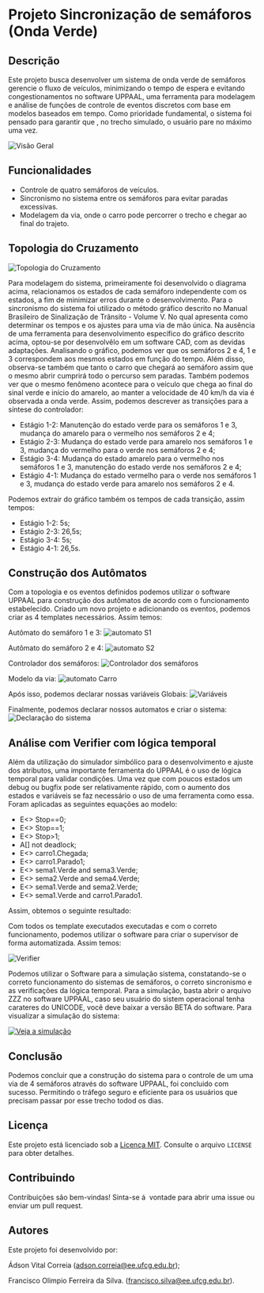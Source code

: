 # Projeto Sincronização de semáforos (Onda Verde)

## Descrição

Este projeto busca desenvolver um sistema de onda verde de semáforos gerencie o fluxo de veículos, minimizando o tempo de espera e evitando congestionamentos no software UPPAAL, uma ferramenta para modelagem e análise de funções de controle de eventos discretos com base em modelos baseados em tempo. Como prioridade fundamental, o sistema foi pensado para garantir que , no trecho simulado, o usuário pare no máximo uma vez. 

![Visão Geral](https://github.com/jhossgames/Projeto2SED/blob/main/Imagens/GFN%20.png?raw=true)

## Funcionalidades

- Controle de quatro semáforos de veículos.
- Sincronismo no sistema entre os semáforos para evitar paradas excessivas.
- Modelagem da via, onde o carro pode percorrer o trecho e chegar ao final do trajeto.

## Topologia do Cruzamento

![Topologia do Cruzamento](https://github.com/jhossgames/Projeto2SED/blob/main/Imagens/Grafico.png?raw=true)

  Para modelagem do sistema, primeiramente foi desenvolvido o diagrama acima, relacionamos os estados de cada semáforo independente com os estados, a fim de minimizar erros durante o desenvolvimento. Para o sincronismo do sistema foi utilizado o método gráfico descrito no Manual Brasileiro de Sinalização de Trânsito - Volume V. No qual apresenta como determinar os tempos e os ajustes para uma via de mão única. Na ausência de uma ferramenta para desenvolvimento específico do gráfico descrito acima, optou-se por desenvolvêlo em um software CAD, com as devidas adaptações.
  Analisando o gráfico, podemos ver que os semáforos 2 e 4, 1 e 3 correspondem aos mesmos estados em função do tempo. Além disso, observa-se também que tanto o carro que chegará ao semáforo assim que o mesmo abrir cumprirá todo o percurso sem paradas. Também podemos ver que o mesmo fenômeno acontece para o veículo que chega ao final do sinal verde e início do amarelo, ao manter a velocidade de 40 km/h da via é observada a onda verde.
  Assim, podemos descrever as transições para a síntese do controlador:
  - Estágio 1-2: Manutenção do estado verde para os semáforos 1 e 3, mudança do amarelo para o vermelho nos semáforos 2 e 4;
  - Estágio 2-3: Mudança do estado verde para amarelo nos semáforos 1 e 3, mudança do vermelho para o verde nos semáforos 2 e 4;
  - Estágio 3-4: Mudança do estado amarelo para o vermelho nos semáforos 1 e 3, manutenção do estado verde nos semáforos 2 e 4;
  - Estágio 4-1: Mudança do estado vermelho para o verde nos semáforos 1 e 3, mudança do estado verde para amarelo nos semáforos 2 e 4.
    
  Podemos extrair do gráfico também os tempos de cada transição, assim tempos:
  - Estágio 1-2: 5s;
  - Estágio 2-3: 26,5s;
  - Estágio 3-4: 5s;
  - Estágio 4-1: 26,5s.
      
## Construção dos Autômatos

 Com a topologia e os eventos definidos podemos utilizar o software UPPAAL para construção dos autômatos de acordo com o funcionamento estabelecido. Criado um novo projeto e adicionando os eventos, podemos criar as 4 templates necessários. Assim temos: 
 
 Autômato do semáforo 1 e 3:
 ![automato S1](https://github.com/jhossgames/Projeto2SED/blob/main/Imagens/S1.png?raw=true)
 
 
 Autômato do semáforo 2 e 4:
 ![automato S2](https://github.com/jhossgames/Projeto2SED/blob/main/Imagens/S2.png?raw=true)
 
 Controlador dos semáforos:
  ![Controlador dos semáforos](https://github.com/jhossgames/Projeto2SED/blob/main/Imagens/controlador.png?raw=true)
  
 Modelo da via:
 ![automato Carro](https://github.com/jhossgames/Projeto2SED/blob/main/Imagens/ViaN.png?raw=true)

 Após isso, podemos declarar nossas variáveis Globais:
  ![Variáveis](https://github.com/jhossgames/Projeto2SED/blob/main/Imagens/variaveis.png?raw=true)

 Finalmente, podemos declarar nossos automatos e criar o sistema:
   ![Declaração do sistema](https://github.com/jhossgames/Projeto2SED/blob/main/Imagens/sistema.png?raw=true)


## Análise com Verifier com lógica temporal
  Além da utilização do simulador simbólico para o desenvolvimento e ajuste dos atributos, uma importante ferramenta do UPPAAL é o uso de lógica temporal para validar condições. Uma vez que com poucos estados um debug ou bugfix pode ser relativamente rápido, com o aumento dos estados e variáveis se faz necessário o uso de uma ferramenta como essa.
  Foram aplicadas as seguintes equações ao modelo:
  - E<> Stop==0;
  - E<> Stop==1;
  - E<> Stop>1;
  - A[] not deadlock;
  - E<>  carro1.Chegada;
  - E<>  carro1.Parado1;
  - E<>  sema1.Verde and sema3.Verde;
  - E<>  sema2.Verde and sema4.Verde;
  - E<>  sema1.Verde and sema2.Verde;
  - E<>  sema1.Verde and carro1.Parado1.

Assim, obtemos o seguinte resultado:
  
  Com todos os template executados executadas e com o correto funcionamento, podemos utilizar o software para criar o supervisor de forma automatizada. Assim temos:
  
![Verifier](https://github.com/jhossgames/Projeto2SED/blob/main/Imagens/Verifier.png?raw=true)

  Podemos utilizar o Software para a simulação sistema, constatando-se o correto funcionamento do sistemas de semáforos, o correto sincronismo e as verificações da lógica temporal.
  Para a simulação, basta abrir o arquivo ZZZ no software UPPAAL, caso seu usuário do sistem operacional tenha carateres do UNICODE, você deve baixar a versão BETA do software.
  Para visualizar a simulação do sistema:

  [![Veja a simulação](https://i.imgur.com/XllV2DE.png)](https://youtu.be/ni8EY2Vam8o)

## Conclusão
  Podemos concluir que a construção do sistema para o controle de um uma via de 4 semáforos através do software UPPAAL, foi concluido com sucesso. Permitindo o tráfego seguro e eficiente para os usuários que precisam passar por esse trecho todod os dias.
## Licença

Este projeto está licenciado sob a [Licença MIT](LICENSE). Consulte o arquivo `LICENSE` para obter detalhes.

## Contribuindo

Contribuições são bem-vindas! Sinta-se á  vontade para abrir uma issue ou enviar um pull request.


## Autores

Este projeto foi desenvolvido por:


Ádson Vital Correia (adson.correia@ee.ufcg.edu.br); 

Francisco Olimpio Ferreira da Silva. (francisco.silva@ee.ufcg.edu.br).
